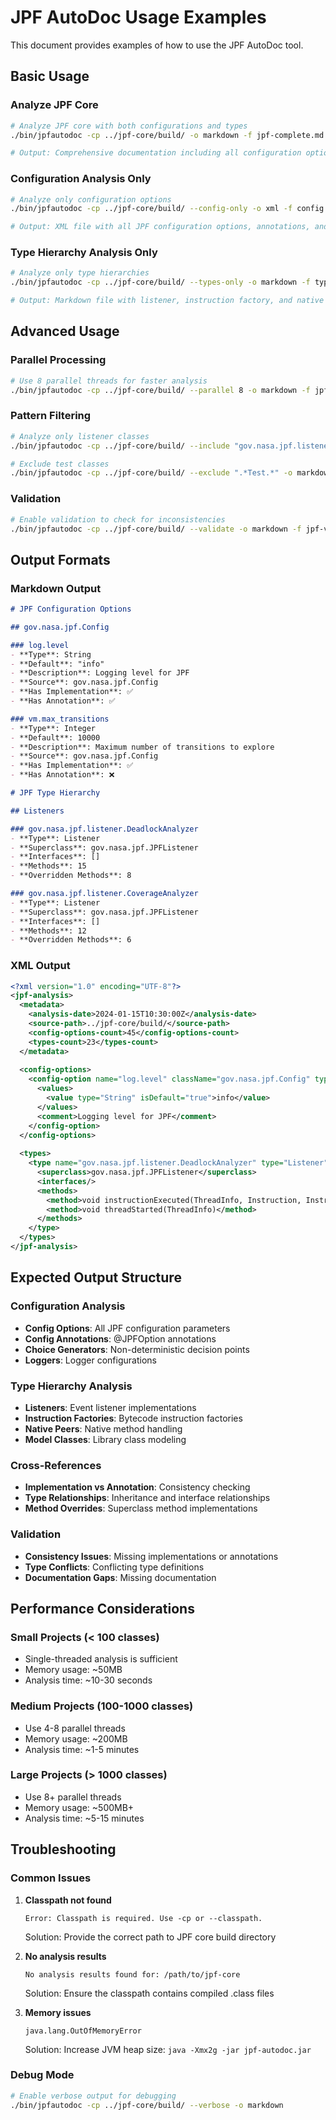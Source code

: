 # JPF AutoDoc Usage Examples

This document provides examples of how to use the JPF AutoDoc tool.

## Basic Usage

### Analyze JPF Core
```bash
# Analyze JPF core with both configurations and types
./bin/jpfautodoc -cp ../jpf-core/build/ -o markdown -f jpf-complete.md

# Output: Comprehensive documentation including all configuration options and type hierarchies
```

### Configuration Analysis Only
```bash
# Analyze only configuration options
./bin/jpfautodoc -cp ../jpf-core/build/ --config-only -o xml -f config.xml

# Output: XML file with all JPF configuration options, annotations, and choice generators
```

### Type Hierarchy Analysis Only
```bash
# Analyze only type hierarchies
./bin/jpfautodoc -cp ../jpf-core/build/ --types-only -o markdown -f types.md

# Output: Markdown file with listener, instruction factory, and native peer hierarchies
```

## Advanced Usage

### Parallel Processing
```bash
# Use 8 parallel threads for faster analysis
./bin/jpfautodoc -cp ../jpf-core/build/ --parallel 8 -o markdown -f jpf-fast.md
```

### Pattern Filtering
```bash
# Analyze only listener classes
./bin/jpfautodoc -cp ../jpf-core/build/ --include "gov.nasa.jpf.listener.*" -o markdown

# Exclude test classes
./bin/jpfautodoc -cp ../jpf-core/build/ --exclude ".*Test.*" -o markdown
```

### Validation
```bash
# Enable validation to check for inconsistencies
./bin/jpfautodoc -cp ../jpf-core/build/ --validate -o markdown -f jpf-validated.md
```

## Output Formats

### Markdown Output
```markdown
# JPF Configuration Options

## gov.nasa.jpf.Config

### log.level
- **Type**: String
- **Default**: "info"
- **Description**: Logging level for JPF
- **Source**: gov.nasa.jpf.Config
- **Has Implementation**: ✅
- **Has Annotation**: ✅

### vm.max_transitions
- **Type**: Integer
- **Default**: 10000
- **Description**: Maximum number of transitions to explore
- **Source**: gov.nasa.jpf.Config
- **Has Implementation**: ✅
- **Has Annotation**: ❌

# JPF Type Hierarchy

## Listeners

### gov.nasa.jpf.listener.DeadlockAnalyzer
- **Type**: Listener
- **Superclass**: gov.nasa.jpf.JPFListener
- **Interfaces**: []
- **Methods**: 15
- **Overridden Methods**: 8

### gov.nasa.jpf.listener.CoverageAnalyzer
- **Type**: Listener
- **Superclass**: gov.nasa.jpf.JPFListener
- **Interfaces**: []
- **Methods**: 12
- **Overridden Methods**: 6
```

### XML Output
```xml
<?xml version="1.0" encoding="UTF-8"?>
<jpf-analysis>
  <metadata>
    <analysis-date>2024-01-15T10:30:00Z</analysis-date>
    <source-path>../jpf-core/build/</source-path>
    <config-options-count>45</config-options-count>
    <types-count>23</types-count>
  </metadata>
  
  <config-options>
    <config-option name="log.level" className="gov.nasa.jpf.Config" type="String">
      <values>
        <value type="String" isDefault="true">info</value>
      </values>
      <comment>Logging level for JPF</comment>
    </config-option>
  </config-options>
  
  <types>
    <type name="gov.nasa.jpf.listener.DeadlockAnalyzer" type="Listener">
      <superclass>gov.nasa.jpf.JPFListener</superclass>
      <interfaces/>
      <methods>
        <method>void instructionExecuted(ThreadInfo, Instruction, Instruction)</method>
        <method>void threadStarted(ThreadInfo)</method>
      </methods>
    </type>
  </types>
</jpf-analysis>
```

## Expected Output Structure

### Configuration Analysis
- **Config Options**: All JPF configuration parameters
- **Config Annotations**: @JPFOption annotations
- **Choice Generators**: Non-deterministic decision points
- **Loggers**: Logger configurations

### Type Hierarchy Analysis
- **Listeners**: Event listener implementations
- **Instruction Factories**: Bytecode instruction factories
- **Native Peers**: Native method handling
- **Model Classes**: Library class modeling

### Cross-References
- **Implementation vs Annotation**: Consistency checking
- **Type Relationships**: Inheritance and interface relationships
- **Method Overrides**: Superclass method implementations

### Validation
- **Consistency Issues**: Missing implementations or annotations
- **Type Conflicts**: Conflicting type definitions
- **Documentation Gaps**: Missing documentation

## Performance Considerations

### Small Projects (< 100 classes)
- Single-threaded analysis is sufficient
- Memory usage: ~50MB
- Analysis time: ~10-30 seconds

### Medium Projects (100-1000 classes)
- Use 4-8 parallel threads
- Memory usage: ~200MB
- Analysis time: ~1-5 minutes

### Large Projects (> 1000 classes)
- Use 8+ parallel threads
- Memory usage: ~500MB+
- Analysis time: ~5-15 minutes

## Troubleshooting

### Common Issues

1. **Classpath not found**
   ```
   Error: Classpath is required. Use -cp or --classpath.
   ```
   Solution: Provide the correct path to JPF core build directory

2. **No analysis results**
   ```
   No analysis results found for: /path/to/jpf-core
   ```
   Solution: Ensure the classpath contains compiled .class files

3. **Memory issues**
   ```
   java.lang.OutOfMemoryError
   ```
   Solution: Increase JVM heap size: `java -Xmx2g -jar jpf-autodoc.jar`

### Debug Mode
```bash
# Enable verbose output for debugging
./bin/jpfautodoc -cp ../jpf-core/build/ --verbose -o markdown
``` 
